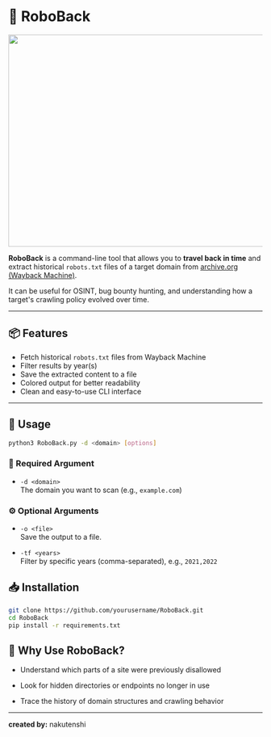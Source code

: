 # 🤖 RoboBack
<img src="./examples/final_RoboBack.gif" width="600" height="420">

**RoboBack** is a command-line tool that allows you to **travel back in time** and extract historical `robots.txt` files of a target domain from [archive.org (Wayback Machine)](https://web.archive.org).

It can be useful for OSINT, bug bounty hunting, and understanding how a target's crawling policy evolved over time.

---

## 📦 Features

- Fetch historical `robots.txt` files from Wayback Machine
- Filter results by year(s)
- Save the extracted content to a file
- Colored output for better readability
- Clean and easy-to-use CLI interface

---

## 🧰 Usage

```bash
python3 RoboBack.py -d <domain> [options]
```

### 📌 Required Argument

- `-d <domain>`  
  The domain you want to scan (e.g., `example.com`)

### ⚙️ Optional Arguments

- `-o <file>`  
  Save the output to a file.

- `-tf <years>`  
  Filter by specific years (comma-separated), e.g., `2021,2022`

## 📥 Installation

```bash
git clone https://github.com/yourusername/RoboBack.git
cd RoboBack
pip install -r requirements.txt
```
  
## 🧠 Why Use RoboBack?

- Understand which parts of a site were previously disallowed

- Look for hidden directories or endpoints no longer in use

- Trace the history of domain structures and crawling behavior

---
**created by:** nakutenshi
